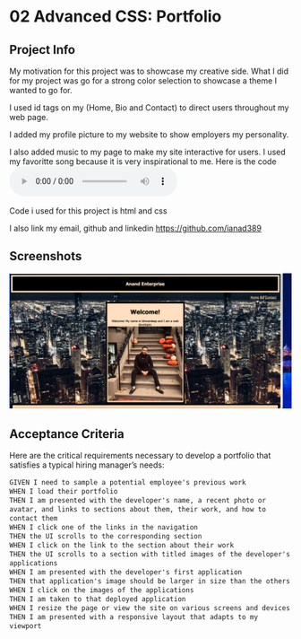 # 02 Advanced CSS: Portfolio

## Project Info
My motivation for this project was to showcase my creative side. What I did for my project was go for a strong color selection to showcase a theme I wanted to go for. 

I used id tags on my (Home, Bio and Contact) to direct users throughout my web page. 

I added my profile picture to my website to show employers my personality. 

I also added music to my page to make my site interactive for users. I used my favoritte song because it is very inspirational to me. Here is the code  <audio controls>
        <source src="Just Listen.mp3 18-10-37-962.mp3" type="audio/mpeg">
    </audio>

Code i used for this project is html and css

I also link my email, github and linkedin
https://github.com/ianad389


## Screenshots
![Screen Shot](/assets/Screen%20Shot%202022-08-15%20at%206.16.45%20PM.png "Optional Title")



## Acceptance Criteria

Here are the critical requirements necessary to develop a portfolio that satisfies a typical hiring manager’s needs:

```
GIVEN I need to sample a potential employee's previous work
WHEN I load their portfolio
THEN I am presented with the developer's name, a recent photo or avatar, and links to sections about them, their work, and how to contact them
WHEN I click one of the links in the navigation
THEN the UI scrolls to the corresponding section
WHEN I click on the link to the section about their work
THEN the UI scrolls to a section with titled images of the developer's applications
WHEN I am presented with the developer's first application
THEN that application's image should be larger in size than the others
WHEN I click on the images of the applications
THEN I am taken to that deployed application
WHEN I resize the page or view the site on various screens and devices
THEN I am presented with a responsive layout that adapts to my viewport
```


